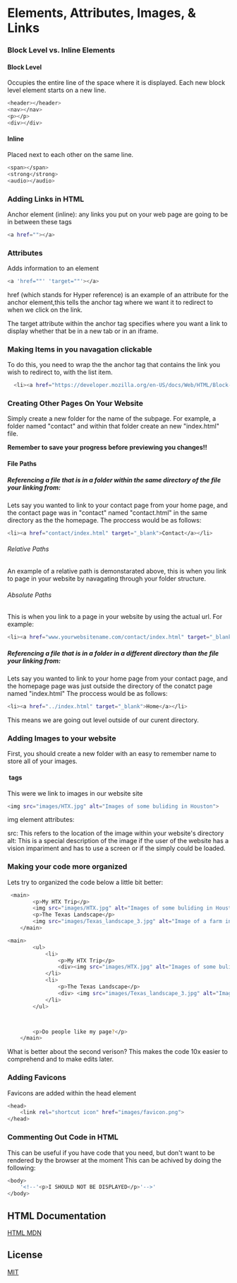 # Elements, Attributes, Images, & Links
### Block Level vs. Inline Elements
#### Block Level
Occupies the entire line of the space where it is displayed. Each new block level element starts on a new line.
```bash
<header></header>
<nav></nav>
<p></p>
<div></div>
```
#### Inline
Placed next to each other on the same line.
```bash
<span></span>
<strong</strong>
<audio></audio>
```
### Adding Links in HTML
Anchor element (inline): any links you put on your web page are going to be in between these tags
```bash
<a href=""></a>
```

### Attributes
Adds information to an element
```bash
<a 'href=""' 'target=""'></a>
```
href (which stands for Hyper reference) is an example of an attribute for the anchor element,this tells the anchor tag where we want it to redirect to when we click on the link.

The target attribute within the anchor tag specifies where you want a link to display whether that be in a new tab or in an iframe.

### Making Items in you navagation clickable
To do this, you need to wrap the the anchor tag that contains the link you wish to redirect to, with the list item.
```bash
  <li><a href="https://developer.mozilla.org/en-US/docs/Web/HTML/Block-level_elements" target="_blank">Contact</a></li>
```
### Creating Other Pages On Your Website
Simply create a new folder for the name of the subpage. For example, a folder named "contact" and within that folder create an new "index.html" file.

**Remember to save your progress before previewing you changes!!**

#### File Paths

##### Referencing a file that is in a folder within the same directory of the file your linking from:

Lets say you wanted to link to your contact page from your home page, and the contact page was in "contact" named "contact.html" in the same directory as the the homepage.
The proccess would be as follows:
```bash
<li><a href="contact/index.html" target="_blank">Contact</a></li>
```

###### Relative Paths
An example of a relative path is demonstarated above, this is when you link to page in your website by navagating through your folder structure.

###### Absolute Paths
This is when you link to a page in your website by using the actual url. For example:
```bash
<li><a href="www.yourwebsitename.com/contact/index.html" target="_blank">Contact</a></li>
```

##### Referencing a file that is in a folder in a different directory than the file your linking from:

Lets say you wanted to link to your home page from your contact page, and the homepage page was just outside the directory of the conatct page named "index.html"
The proccess would be as follows:
```bash
<li><a href="../index.html" target="_blank">Home</a></li>
```
This means we are going out level outside of our curent directory.

### Adding Images to your website
First, you should create a new folder with an easy to remember name to store all of your images.

#### <img> tags
This were we link to images in our website site 
```bash
<img src="images/HTX.jpg" alt="Images of some buliding in Houston">
```

img element attributes:

src: This refers to the location of the image within your website's directory
alt: This is a special description of the image if the user of the website has a vision impariment and has to use a screen or if the simply could be loaded.

### Making your code more organized
Lets try to organized the code below a little bit better:

```bash
 <main>
        <p>My HTX Trip</p>
        <img src="images/HTX.jpg" alt="Images of some buliding in Houston">
        <p>The Texas Landscape</p>
        <img src="images/Texas_landscape_3.jpg" alt="Image of a farm in Texas">
    </main>
```

```bash
<main>
        <ul>
            <li>
                <p>My HTX Trip</p>
                <div><img src="images/HTX.jpg" alt="Images of some buliding in Houston"></div>
            </li>
            <li>
                <p>The Texas Landscape</p>
                <div> <img src="images/Texas_landscape_3.jpg" alt="Image of a farm in Texas"></div>
            </li>
        </ul>



        <p>Do people like my page?</p>
    </main>
 ```
What is better about the second verison?
This makes the code 10x easier to comprehend and to make edits later.

### Adding Favicons
Favicons are added within the head element
```bash
<head>
    <link rel="shortcut icon" href="images/favicon.png">
</head>
```

### Commenting Out Code in HTML
This can be useful if you have code that you need, but don't want to be rendered by the browser at the moment
This can be achived by doing the following:
```bash
<body>
    '<!--'<p>I SHOULD NOT BE DISPLAYED</p>'-->'
</body>
```
## HTML Documentation
[HTML MDN](https://developer.mozilla.org/en-US/docs/Web/HTML)
## License
[MIT](https://choosealicense.com/licenses/mit/)
